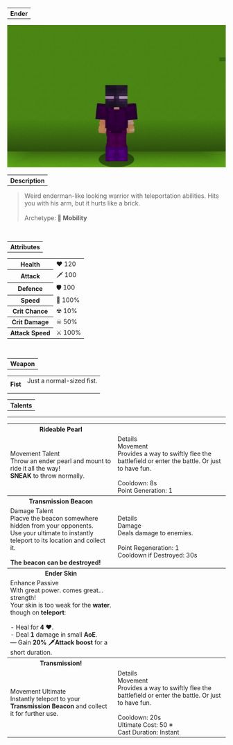 <table>
    <tr>
        <th>Ender</th>
    </tr>
</table>

![Ender Selfie](Ender.png)

<table>
    <tr>
        <th>Description</th>
    </tr>
</table>

>Weird enderman-like looking warrior with teleportation abilities. Hits you with his arm, but it hurts like a brick.
<br><br>Archetype:<b> 👣 Mobility</b>


<br>
<table>
    <tr>
        <th>Attributes</th>
    </tr>
</table>
<table>
    <tr>
        <th>Health</th>
        <td>♥ 120</td>
    </tr>
        <th>Attack</th>
        <td>🗡 100</td>
    <tr>
        <th>Defence</th>
        <td>🛡 100</td>
    </tr>
    <tr>
        <th>Speed</th>
        <td>🌊 100%</td>
    </tr>
    <tr>
        <th>Crit Chance</th>
        <td>☢ 10%</td>
    </tr>
    <tr>
        <th>Crit Damage</th>
        <td>☠ 50%</td>
    </tr>
    <tr>
        <th>Attack Speed</th>
        <td>⚔ 100%</td>
    </tr>
</table>
<br>

<table>
    <tr>
        <th>Weapon</th>
    </tr>
</table>
<table>
    <tr>
        <td><b>Fist</b></td>
        <td>
            Just a normal-sized fist.
            <br><br>
        </td>
    </tr>
</table>

<table>
    <tr>
        <th>Talents</th>
    </tr>
</table>

---
<table>
    <tr>
        <th>Rideable Pearl</th>
        <th></th>
    </tr>
    <tr>
        <td>
            Movement Talent
            <br> Throw an ender pearl and mount to ride it all the way!
            <br><b>SNEAK</b> to throw normally.
        </td>
      <td>
          Details
          <br>Movement
          <br>Provides a way to swiftly flee the battlefield or enter the battle. Or just to have fun.
          <br><br>Cooldown: 8s
          <br>Point Generation: 1
      </td>
    </tr>
    <tr>
        <th>Transmission Beacon</th>
        <th></th>
    </tr>
    <tr>
        <td>
            Damage Talent
            <br>Placve the beacon somewhere hidden from your opponents.
            <br>Use your ultimate to instantly teleport to its location and collect it.
            <br><br><b>The beacon can be destroyed!</b>
        </td>
        <td>
            Details
            <br>Damage
            <br>Deals damage to enemies.
            <br><br>Point Regeneration: 1
            <br>Cooldown if Destroyed: 30s
        </td>
    </tr>
    <tr>
        <th>Ender Skin</th>
        <th></th>
    </tr>
    <tr>
        <td>
            Enhance Passive
            <br>With great power. comes great... strength!
            <br>Your skin is too weak for the <b>water</b>. though on <b>teleport</b>:
            <br><br>- Heal for <b>4 ♥</b>.
            <br>- Deal <b>1</b> damage in small <b>AoE</b>.
            <br>— Gain <b>20% 🗡Attack boost</b> for a short duration.
        </td>
        <td></td>
    </tr>
    <tr>
        <th>Transmission!</th>
        <th></th>
    </tr>
    <tr>
        <td>
            Movement Ultimate
            <br>Instantly teleport to your <b>Transmission Beacon</b> and collect it for further use.
        </td>
        <td>
            Details
            <br>Movement
            <br>Provides a way to swiftly flee the battlefield or enter the battle. Or just to have fun.
            <br><br>Cooldown: 20s
            <br>Ultimate Cost: 50 ※
            <br>Cast Duration: Instant
        </td>
    </tr>
</table>